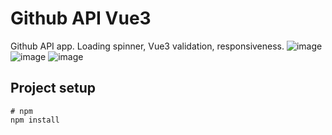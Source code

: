 # Github API Vue3

Github API app. Loading spinner, Vue3 validation, responsiveness.
![image](https://github.com/A1wol/Github-API-Vue-3-New-Version/assets/103753811/534eb8ed-5f64-40ff-998f-a7a6242112a6)
![image](https://github.com/A1wol/Github-API-Vue-3-New-Version/assets/103753811/74316a20-5b36-4962-9e51-9cd9c872876a)
![image](https://github.com/A1wol/Github-API-Vue-3-New-Version/assets/103753811/8364affc-ad6b-4ec0-8caa-638b26481b2a)

## Project setup
```
# npm
npm install
```
